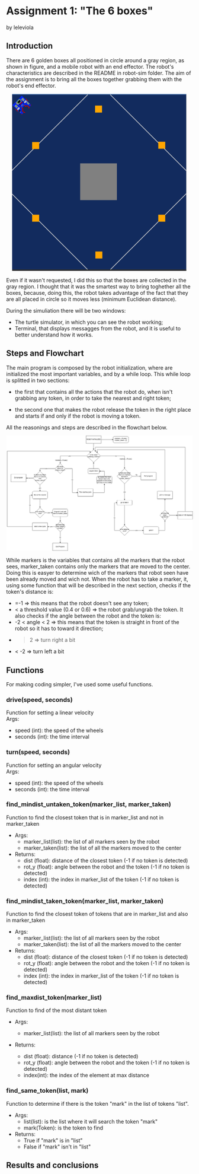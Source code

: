 # Assignment 1: "The 6 boxes"

by leleviola

## Introduction

There are 6 golden boxes all positioned in circle around a gray region, as shown in figure, and a mobile robot with an end effector. The robot's characteristics are described in the README in robot-sim folder. 
The aim of the assignment is to bring all the boxes together grabbing them with the robot's end effector.

<p align="center">
  <img src = "images/Arena.png" alt = "How arena looks like">
</p>

<p>
  Even if it wasn't requested, I did this so that the boxes are collected in the gray region. I thought that it was the smartest way to bring toghether all the boxes, because, doing this, the robot takes advantage of the fact that they are all placed in circle so it moves less (minimum Euclidean distance). 

  During the simuliation there will be two windows:
  - The turtle simulator, in which you can see the robot working;
  - Terminal, that displays messagges from the robot, and it is useful to better understand how it works.
</p>

## Steps and Flowchart

The main program is composed by the robot initialization, where are initialized the most important variables, and by a while loop. This while loop is splitted in two sections:

- the first that contains all the actions that the robot do, when isn't grabbing any token, in order to take the nearest and right token;

- the second one that makes the robot release the token in the right place and starts if and only if the robot is moving a token.

<p>
  All the reasonings and steps are described in the flowchart below.
</p>

<p align= "center">
  <img src = "images/Flowchart.png">
  
  While markers is the variables that contains all the markers that the robot sees, marker_taken contains only the markers that are moved to the center. Doing this is easyer to determine wich of the markers that robot seen have been already moved and wich not.
  When the robot has to take a marker, it, using some function that will be described in the next section, checks if the token's distance is:
- =-1 => this means that the robot doesn't see any token;
- < a threshold value (0.4 or 0.6) => the robot grab/ungrab the token.
It also checks if the angle between the robot and the token is:
- -2 < angle < 2 => this means that the token is  straight in front of the robot so it has to toward it direction;
- > 2 => turn right a bit
- < -2 => turn left a bit
</p>

## Functions

For making coding simpler, I've used some useful functions.

### drive(speed, seconds)

Function for setting a linear velocity    
Args: 
  - speed (int): the speed of the wheels
  - seconds (int): the time interval
   
### turn(speed, seconds)

Function for setting an angular velocity    
Args: 
  - speed (int): the speed of the wheels
  - seconds (int): the time interval

### find_mindist_untaken_token(marker_list, marker_taken)

Function to find the closest token that is in marker_list and not in marker_taken
- Args:
  - marker_list(list): the list of all markers seen by the robot
  - marker_taken(list): the list of all the markers moved to the center
- Returns:
  - dist (float): distance of the closest token (-1 if no token is detected)
  - rot_y (float): angle between the robot and the token (-1 if no token is detected)
  - index (int): the index in marker_list of the token (-1 if no token is detected)

### find_mindist_taken_token(marker_list, marker_taken)

Function to find the closest token of tokens that are in marker_list and also in marker_taken
- Args:
  - marker_list(list): the list of all markers seen by the robot
  - marker_taken(list): the list of all the markers moved to the center
- Returns:
  - dist (float): distance of the closest token (-1 if no token is detected)
  - rot_y (float): angle between the robot and the token (-1 if no token is detected)
  - index (int): the index in marker_list of the token (-1 if no token is detected)
### find_maxdist_token(marker_list)
Function to find of the most distant token
- Args:
  - marker_list(list): the list of all markers seen by the robot

- Returns:
  - dist (float): distance (-1 if no token is detected)
  - rot_y (float): angle between the robot and the token (-1 if no token is detected)
  - index(int): the index of the element at max distance
 
### find_same_token(list, mark)
    
Function to determine if there is the token "mark" in the list of tokens "list".
- Args:
  - list(list): is the list where it will search the token "mark"
  - mark(Token): is the token to find
- Returns:
  - True if "mark" is in "list"
  - False if "mark" isn't in "list"

## Results and conclusions
